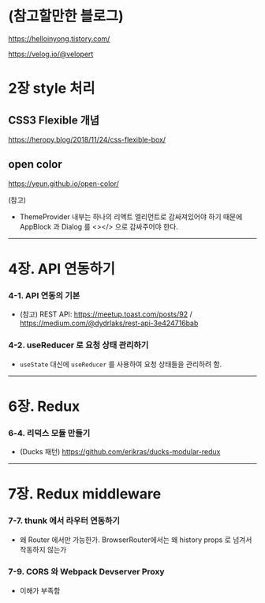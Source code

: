 # (참고할만한 블로그)

https://helloinyong.tistory.com/

https://velog.io/@velopert

# 2장 style 처리

## CSS3 Flexible 개념

https://heropy.blog/2018/11/24/css-flexible-box/

## open color

https://yeun.github.io/open-color/

(참고)

- ThemeProvider 내부는 하나의 리액트 엘리먼트로 감싸져있어야 하기 때문에 AppBlock 과 Dialog 를 <></> 으로 감싸주어야 한다.

---

# 4장. API 연동하기

### 4-1. API 연동의 기본

- (참고) REST API: https://meetup.toast.com/posts/92 / https://medium.com/@dydrlaks/rest-api-3e424716bab

### 4-2. useReducer 로 요청 상태 관리하기

- `useState` 대신에 `useReducer` 를 사용하여 요청 상태들을 관리하려 함.

---

# 6장. Redux

### 6-4. 리덕스 모듈 만들기

- (Ducks 패턴) https://github.com/erikras/ducks-modular-redux

---

# 7장. Redux middleware

### 7-7. thunk 에서 라우터 연동하기

- 왜 Router 에서만 가능한가. BrowserRouter에서는 왜 history props 로 넘겨서 작동하지 않는가

### 7-9. CORS 와 Webpack Devserver Proxy

- 이해가 부족함
